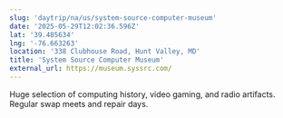 ```yaml
---
slug: 'daytrip/na/us/system-source-computer-museum'
date: '2025-05-29T12:02:36.596Z'
lat: '39.485634'
lng: '-76.663263'
location: '338 Clubhouse Road, Hunt Valley, MD'
title: 'System Source Computer Museum'
external_url: https://museum.syssrc.com/
---
```

Huge selection of computing history, video gaming, and radio artifacts. Regular swap meets and repair days.